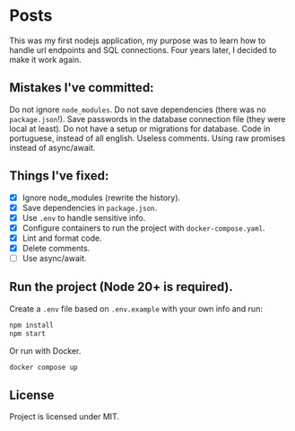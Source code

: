 # Posts

This was my first nodejs application, my purpose was to learn how to handle url endpoints and SQL connections. Four years later, I decided to make it work again.

## Mistakes I've committed:

Do not ignore `node_modules`.
Do not save dependencies (there was no `package.json`!).
Save passwords in the database connection file (they were local at least).
Do not have a setup or migrations for database.
Code in portuguese, instead of all english.
Useless comments.
Using raw promises instead of async/await.

## Things I've fixed:

- [x] Ignore node_modules (rewrite the history).
- [x] Save dependencies in `package.json`.
- [x] Use `.env` to handle sensitive info.
- [x] Configure containers to run the project with `docker-compose.yaml`.
- [x] Lint and format code.
- [x] Delete comments.
- [ ] Use async/await.

## Run the project (Node 20+ is required).

Create a `.env` file based on `.env.example` with your own info and run:

```sh
npm install
npm start
```

Or run with Docker.

```sh
docker compose up
```

## License

Project is licensed under MIT.
